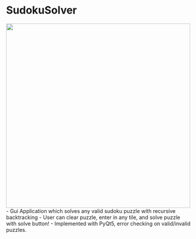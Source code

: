 # SudokuSolver
<img src="https://user-images.githubusercontent.com/68797051/167310809-a5817119-9f73-4fb0-9ea8-94facbd9d879.png" width="500" height="500">
- Gui Application which solves any valid sudoku puzzle with recursive backtracking
- User can clear puzzle, enter in any tile, and solve puzzle with solve button!
- Implemented with PyQt5, error checking on valid/invalid puzzles.
